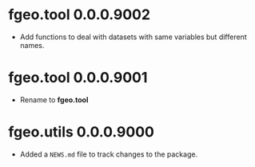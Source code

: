 # fgeo.tool 0.0.0.9002

* Add functions to deal with datasets with same variables but different names.

# fgeo.tool 0.0.0.9001

* Rename to __fgeo.tool__

# fgeo.utils 0.0.0.9000

* Added a `NEWS.md` file to track changes to the package.
